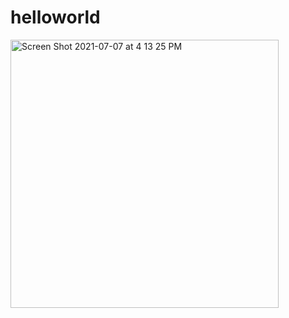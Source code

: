 # helloworld
<img width="429" alt="Screen Shot 2021-07-07 at 4 13 25 PM" src="https://user-images.githubusercontent.com/74345861/124715732-43990400-df3e-11eb-8c4d-04780948c9b8.png">
